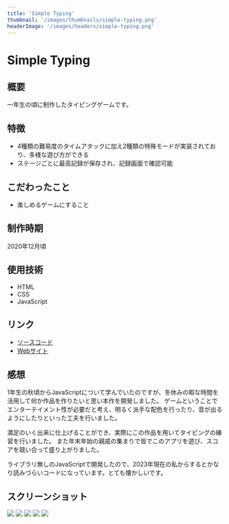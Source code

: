 ```yaml
---
title: 'Simple Typing'
thumbnail: '/images/thumbnails/simple-typing.png'
headerImage: '/images/headers/simple-typing.png'
---
```


# Simple Typing

## 概要
一年生の頃に制作したタイピングゲームです。

## 特徴
- 4種類の難易度のタイムアタックに加え2種類の特殊モードが実装されており、多様な遊び方ができる
- ステージごとに最高記録が保存され、記録画面で確認可能

## こだわったこと
- 楽しめるゲームにすること

## 制作時期
2020年12月頃

## 使用技術
- HTML
- CSS
- JavaScript

## リンク
- [ソースコード](https://github.com/Yu357/SimpleTyping)
- [Webサイト](https://simpletyping-a164e.web.app)

## 感想
1年生の秋頃からJavaScriptについて学んでいたのですが、冬休みの暇な時間を活用して何か作品を作りたいと思い本作を開発しました。
ゲームということでエンターテイメント性が必要だと考え、明るく派手な配色を行ったり、音が出るようにしたりといった工夫を行いました。

満足のいく出来に仕上げることができ、実際にこの作品を用いてタイピングの練習を行いました。
また年末年始の親戚の集まりで皆でこのアプリを遊び、スコアを競い合って盛り上がりました。

ライブラリ無しのJavaScriptで開発したので、2023年現在の私からするとかなり読みづらいコードになっています。とても懐かしいです。

## スクリーンショット
![](https://user-images.githubusercontent.com/65577595/210236074-60ecd0c5-c083-47d2-b1dd-3f737f380f9e.png)
![](https://user-images.githubusercontent.com/65577595/210236092-25155193-2359-43a9-adf6-e6d4ee458e8b.png)
![](https://user-images.githubusercontent.com/65577595/210236099-647c4528-0238-43eb-a8e3-ac9bc98cff50.png)
![](https://user-images.githubusercontent.com/65577595/210236104-e8729135-b6ee-478b-a3a2-2e504d0ac3cb.png)
![](https://user-images.githubusercontent.com/65577595/210236108-9204158c-77e8-4da1-b1f6-29a1978c367e.png)
